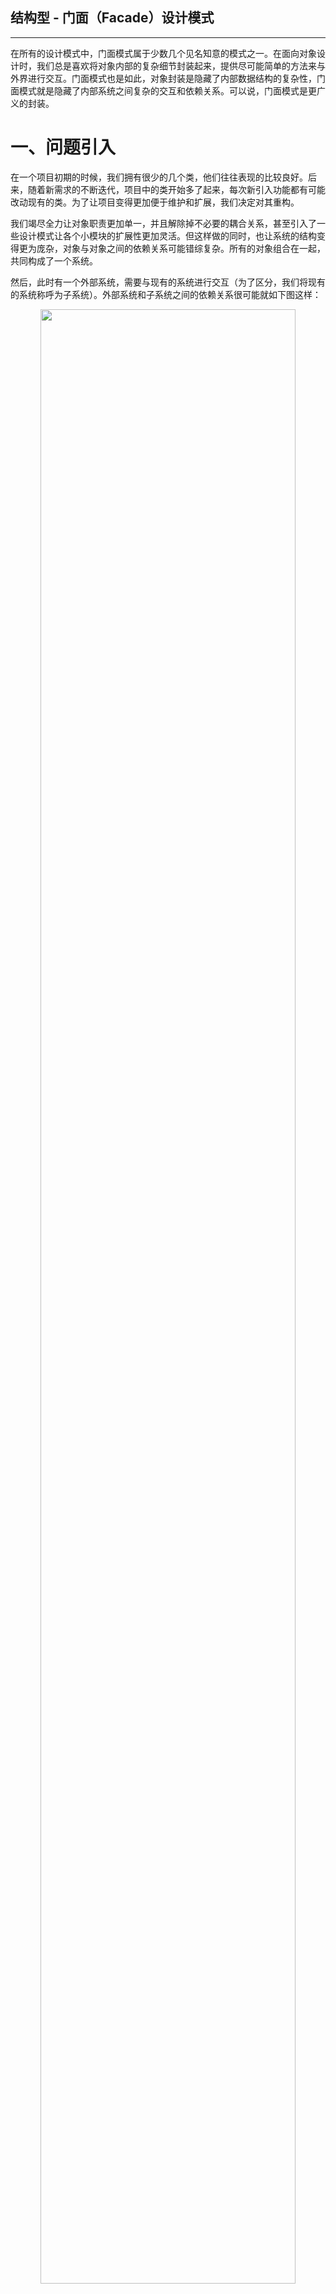 ## 结构型 - 门面（Facade）设计模式
---

在所有的设计模式中，门面模式属于少数几个见名知意的模式之一。在面向对象设计时，我们总是喜欢将对象内部的复杂细节封装起来，提供尽可能简单的方法来与外界进行交互。门面模式也是如此，对象封装是隐藏了内部数据结构的复杂性，门面模式就是隐藏了内部系统之间复杂的交互和依赖关系。可以说，门面模式是更广义的封装。

# 一、问题引入

在一个项目初期的时候，我们拥有很少的几个类，他们往往表现的比较良好。后来，随着新需求的不断迭代，项目中的类开始多了起来，每次新引入功能都有可能改动现有的类。为了让项目变得更加便于维护和扩展，我们决定对其重构。

我们竭尽全力让对象职责更加单一，并且解除掉不必要的耦合关系，甚至引入了一些设计模式让各个小模块的扩展性更加灵活。但这样做的同时，也让系统的结构变得更为庞杂，对象与对象之间的依赖关系可能错综复杂。所有的对象组合在一起，共同构成了一个系统。

然后，此时有一个外部系统，需要与现有的系统进行交互（为了区分，我们将现有的系统称呼为子系统）。外部系统和子系统之间的依赖关系很可能就如下图这样：
<div align="center">
   <img src="/res/facade/子系统与外部系统依赖关系.jpg" width="90%"/>
</div>

> 上面图没有实际的意义，只是为了演示两个复杂系统之间对接的情况，图本身没有表达任何现实意义。

我们在惊叹于不知不觉间系统已然具有如此规模的同时，也为两个系统的交互犯了愁。如此多的依赖关系，将来子系统扩展或者接口发生变动时，外部系统的调整将变得艰难，影响巨大。

> 事实上，子系统随着时间的推移演变得越来越复杂，类定义越来越多，是正常、合理且必然的。在一个健壮的项目中，各个小模块职责分明，各个类的行为单一，那么类的数量必然不会少。因为原本可能出现在一个类中表达多个行为的代码在解耦后，就被拆分到不同的类中了，类的数量必然增加。但这并不是指子系统设计得不好，相反，这正说明子系统设计得足够好，因为从某种程度上来说，类的数量在一定程度上体现了程序的健壮性。

回到这个问题，既然外部系统在使用子系统时这么复杂，要和这么多子系统的类打交道，例如：在`A_Class6`中为了创建一个`B_Class9`类的对象，我不得不先创建`B_Class10`、`B_Class3`的对象，而创建`B_Class3`对象又必须先创建`B_Class5`对象。最终，在`A_Class6`中使用`B_Class9`时，会包含这样的代码：`B_Class9 class9 = new B_Class9(new B_Class10(), new B_Class3(new B_Class5()));`，如果使用者`A_Class6`根本不关心除`B_Class9`之外的对象，那么这个依赖关系对它来说难以忍受。

那么，是否能简化使用方在使用子系统时的复杂度，让使用方将精力放在自己关心的事情上？

# 二、解决方案
既然使用方抱怨交互太复杂，那么我就简化子系统的交互逻辑，把这个简化后的逻辑提取到单独的类中去实现，这就是门面模式所要解决的问题。门面模式建议我们隐藏内部交互的复杂性，为外部提供一个统一的交互入口，这个交互入口应尽可能的简单，以此降低客户端使用时的难度。
<div align="center">
   <img src="/res/facade/引入门面模式后依赖关系.jpg" width="90%"/>
</div>

对比前后两张图，在使用门面模式后：

- **系统之间的耦合度更低了**：外部系统不用再依赖子系统的具体内部实现，仅仅通过门面来处理交互逻辑及传递请求，这使得整个依赖关系变得更加简单；
- **外部系统与子系统之间的交互变得更加清晰，更方便维护**：如果我的子系统内部有修改，我们只需要调整门面内部的逻辑处理，而不必修改外部系统的代码；
- **简化外部系统的使用**：我们可以使用缺省值的方式，简化外部系统的使用，例如，可以在`Facade`中各自维护一个`B_Class9`、`B_Class10`、`B_Class3`、`B_Class5`引用，并且在外部系统请求之前，给他们提供缺省的对象，这能为外部系统省去一大部分麻烦。

OK，到此为止，我们已经了解了门面模式所有核心的内容，是不是非常简单？

# 三、案例实现
## 3.1 案例引入

九零后的聚会，吃完饭不是麻将就是唱 K。上次朋友聚合就去了一次 KTV，还记得一进房间，就看到一个中控面板，上面有几个按钮，分别是居家模式、Live模式、专业模式等。在切换模式的时候，房间的灯光和音箱效果会跟着变化。我们就以这个例子来说明门面模式，假定各个模式所对应的效果如下：

- **居家模式**：黄、绿灯光，常亮效果灯光，混响效果音箱；
- **Live模式**：黄、绿、红灯光，跑马灯效果灯光，回声效果音箱；
- **专业模式**：绿灯光，频闪效果灯光，原声效果音箱。

在这个案例中，作为用户，我们可以根据喜好选择当前房间的灯光颜色、灯效以及音响效果。我们并未直接控制灯的颜色和效果，也没有控制音箱效果，我们只是在中控面板上选择喜欢的模式，就能切换他们。如果将房间的各种效果比作复杂的子系统，那顾客就相当于上面提到的外部系统，中控面板自然就是子系统上层的门面。

## 3.2 结构分析
该例子对应的类图结构如下图所示：
<div align="center">
   <img src="/res/facade/案例类图.png" width="95%"/>
</div>

上面的类图结构看起来比较复杂，但大部分都不是本文的重点，我们的重点是图中的`ModelFacade`那部分。`ModelFacade`表示了案例中的中控面板，也就是一个门面。图中处于深色背景部分的对象都隐藏在该门面后，由他们负责完成了一系列的工作。对于用户（客户端）来说，只需要从中控面板中已提供的几种模式中进行选择，就可以切换到与之对应的房间效果。

## 3.2 代码附录
<div align="center">
   <img src="/res/facade/代码附录.png" width="95%"/>
</div>

代码层次及类说明如上所示，更多内容请参考[案例代码](/cases-structural/src/main/java/com/patterns/facade)。客户端示例代码如下
```java
public class Client {
    public static void main(String[] args) {
        // 打开所有设备
        ModelFacade.INSTANCE.open();
        // 切换到居家模式
        ModelFacade.INSTANCE.familyMode();
        // 切换到专业模式
        ModelFacade.INSTANCE.professionalMode();
        // 切换到现场模式
        ModelFacade.INSTANCE.liveMode();
        // 关闭所有设备
        ModelFacade.INSTANCE.close();
    }
}
```
运行结果如下
```text
|==> 打开设备-------------------------------------------------------------|
        跑马灯效果的红色灯光已打开
        跑马灯效果的绿灯灯光已打开
        跑马灯效果的黄色灯光已打开
        音箱已打开
|==> 现场模式-------------------------------------------------------------|
    灯光效果：
        跑马灯效果的红色灯光
        跑马灯效果的绿灯灯光
        跑马灯效果的黄色灯光
    音响效果：
        音箱使用回声音效
|==> 居家模式-------------------------------------------------------------|
    灯光效果：
        常亮效果的绿灯灯光
        常亮效果的黄色灯光
    音响效果：
        音箱使用混响音效
|==> 专业模式-------------------------------------------------------------|
    灯光效果：
        频闪效果的绿灯灯光
    音响效果：
        音箱使用原声音效
|==> 现场模式-------------------------------------------------------------|
    灯光效果：
        跑马灯效果的红色灯光
        跑马灯效果的绿灯灯光
        跑马灯效果的黄色灯光
    音响效果：
        音箱使用回声音效
|==> 关闭设备-------------------------------------------------------------|
        跑马灯效果的红色灯光已关闭
        跑马灯效果的绿灯灯光已关闭
        跑马灯效果的黄色灯光已关闭
        音箱已关闭
```

# 四、门面模式
## 4.1 意图
> **为子系统中的一组接口提供一个一致的界面，门面模式定义了一个高层接口，这个接口使得这一子系统更加容易使用。**

门面模式要实现的目的是为了让子系统变得更加容易使用，实现方式是定义一个高层的接口（使用者通过这个高层接口和子系统进行交互），最终的效果就是给子系统的一组接口提供了一个一致的界面。

## 4.2 使用技巧

**（1）在恰当的地方使用门面模式**

在门面模式的定义中，已经指明了使用它的效果——给子系统增加一个门面，对于客户端来说，将变得更加容易使用，这一点尤其重要。如果给子系统加上门面后，仍然不能降低负责度，则不应该使用门面模式（或者打开的方式不对）。

**（2）屏蔽那些用户不关心的细节**

如在上面的例子中，作为用户的我，不需要知道灯光是如何产生的，灯效是如何切换的，我需要的是打开所有的设备，然后选择一个我喜欢的场景而已。屏蔽掉那些对客户端来说用处不大的细节之后，客户端的使用才能变得简单。

**（3）灵活使用门面模式**

使用门面模式时应该注意注重其意，而不在于形。拨开现象看本质，门面模式说到底还是为了客户端使用子系统更简单，只要抓住这一点便不会弄巧成拙。至于如何实现，并不会限制于某一种特定的方式。比如为了让门面类具有子系统类的特性，我们可以让门面类继承或持有某些具体的类。再比如，当多个客户端使用子系统，且这些客户端在某些细节上的期望不一致时，我们可以定义抽象的门面，为多个客户端提供差异化的具体门面，以此来满足不同客户端的需求。

**（4）不要限制客户越过门面**

我们发现，为了让子系统更加方便使用，我们屏蔽了很多细节（使用了缺省值）。但我们无法预知用户每一次的需求，也不可能为所有的用户都提供一个通用并且简单的接口。比如，在上面的例子中，某个用户希望在居家模式下使用的灯光是黄红而不是黄绿，此时子系统应该如何做呢？

> 子系统什么也不应该做。既然这种需求属于个例，那么就特殊对待，子系统不限制客户端对底层类的直接使用，那么客户就可以根据底层类实现自己需要的功能。

所以，门面模式从某种意义上来说是属于对子系统使用的一种优化。门面模式希望的是在大多数的情况下，都能为客户端提供良好的服务，但如果有需求超出了门面的能力范围，客户端就应该越过门面，在更底层去寻找答案。


# 附录
[回到主页](/README.md)&emsp;[案例代码](/cases-structural/src/main/java/com/patterns/facade)

